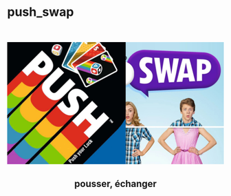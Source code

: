 # push_swap


<div align="center">
  <br>
  <br>
  <img style="max-width=75%;" src=https://github.com/barondugroove/push_swap/blob/main/srcs/push%20swap.jpg>
  <br>
  <h2>pousser, échanger</h2>
</div>
